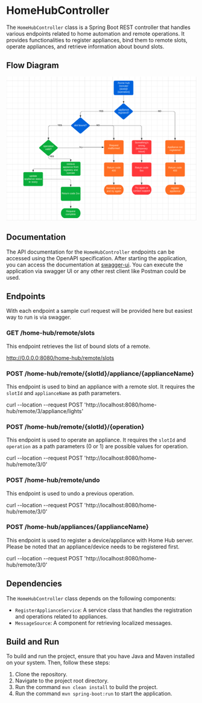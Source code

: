 # HomeHubController

The `HomeHubController` class is a Spring Boot REST controller that handles various endpoints related to home automation and remote operations. It provides functionalities to register appliances, bind them to remote slots, operate appliances, and retrieve information about bound slots.
## Flow Diagram
![Flow Diagram](HomeHubApiFlow.png)
## Documentation

The API documentation for the `HomeHubController` endpoints can be accessed using the OpenAPI specification. After starting the application, you can access the documentation at [swagger-ui](http://localhost:8080/swagger-ui.html).
You can execute the application via swagger UI or any other rest client like Postman could be used.
## Endpoints
With each endpoint a sample curl request will be provided here but easiest way to run is via swagger.
### GET /home-hub/remote/slots

This endpoint retrieves the list of bound slots of a remote.

http://0.0.0.0:8080/home-hub/remote/slots
### POST /home-hub/remote/{slotId}/appliance/{applianceName}

This endpoint is used to bind an appliance with a remote slot. It requires the `slotId` and `applianceName` as path parameters.

curl --location --request POST 'http://localhost:8080/home-hub/remote/3/appliance/lights'
### POST /home-hub/remote/{slotId}/{operation}

This endpoint is used to operate an appliance. It requires the `slotId` and `operation` as a path parameters (0 or 1) are possible values for operation.

curl --location --request POST 'http://localhost:8080/home-hub/remote/3/0'
### POST /home-hub/remote/undo

This endpoint is used to undo a previous operation.

curl --location --request POST 'http://localhost:8080/home-hub/remote/3/0'
### POST /home-hub/appliances/{applianceName}

This endpoint is used to register a device/appliance with Home Hub server. Please be noted that an appliance/device needs to be registered first.

curl --location --request POST 'http://localhost:8080/home-hub/remote/3/0'
## Dependencies

The `HomeHubController` class depends on the following components:

- `RegisterApplianceService`: A service class that handles the registration and operations related to appliances.
- `MessageSource`: A component for retrieving localized messages.

## Build and Run

To build and run the project, ensure that you have Java and Maven installed on your system. Then, follow these steps:

1. Clone the repository.
2. Navigate to the project root directory.
3. Run the command `mvn clean install` to build the project.
4. Run the command `mvn spring-boot:run` to start the application.


